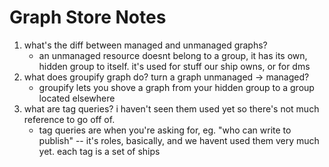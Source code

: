 # Graph Store Notes


1. what's the diff between managed and unmanaged graphs?
    * an unmanaged resource doesnt belong to a group, it has its own, hidden group to itself. it's used for stuff our ship owns, or for dms 
2. what does groupify graph do? turn a graph unmanaged -> managed?
    * groupify lets you shove a graph from your hidden group to a group located elsewhere 
3. what are tag queries? i haven't seen them used yet so there's not much reference to go off of. 
   * tag queries are when you're asking for, eg. "who can write to publish" -- it's roles, basically, and we havent used them very much yet. each tag is a set of ships

